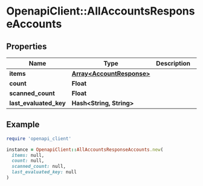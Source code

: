 # OpenapiClient::AllAccountsResponseAccounts

## Properties

| Name | Type | Description | Notes |
| ---- | ---- | ----------- | ----- |
| **items** | [**Array&lt;AccountResponse&gt;**](AccountResponse.md) |  |  |
| **count** | **Float** |  |  |
| **scanned_count** | **Float** |  |  |
| **last_evaluated_key** | **Hash&lt;String, String&gt;** |  |  |

## Example

```ruby
require 'openapi_client'

instance = OpenapiClient::AllAccountsResponseAccounts.new(
  items: null,
  count: null,
  scanned_count: null,
  last_evaluated_key: null
)
```

